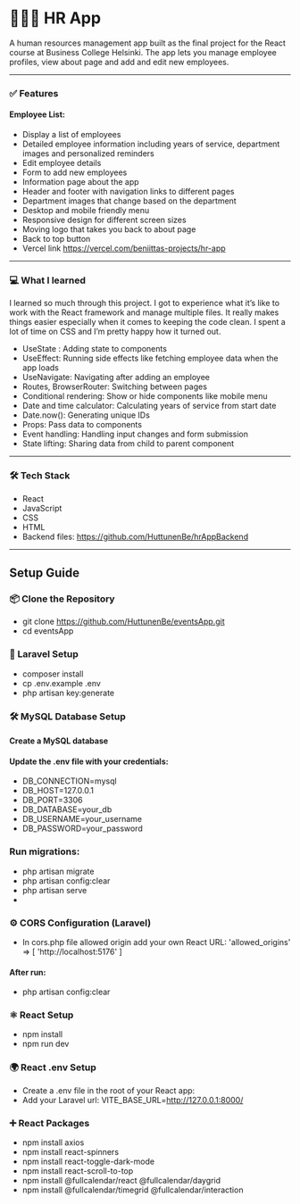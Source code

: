 # 🧑‍🤝‍🧑 HR App

A human resources management app built as the final project for the React course at Business College Helsinki. The app lets you manage employee profiles, view about page and add and edit new employees.

---

### ✅ Features
#### Employee List:
- Display a list of employees
- Detailed employee information including years of service, department images and personalized reminders
- Edit employee details
- Form to add new employees
- Information page about the app
- Header and footer with navigation links to different pages
- Department images that change based on the department
- Desktop and mobile friendly menu
- Responsive design for different screen sizes
- Moving logo that takes you back to about page
- Back to top button
- Vercel link https://vercel.com/beniittas-projects/hr-app

---


### 💻 What I learned 

I learned so much through this project. I got to experience what it’s like to work with the React framework and manage multiple files. It really makes things easier especially when it comes to keeping the code clean. I spent a lot of time on CSS and I’m pretty happy how it turned out. 

* UseState : Adding state to components
* UseEffect: Running side effects like fetching employee data when the app loads
* UseNavigate:  Navigating after adding an employee
* Routes, BrowserRouter: Switching between pages
* Conditional rendering: Show or hide components like mobile menu
* Date and time calculator: Calculating years of service from start date
* Date.now():  Generating unique IDs
* Props:  Pass data to components
* Event handling: Handling input changes and form submission
* State lifting: Sharing data from child to parent component

---


### 🛠️ Tech Stack
* React 
* JavaScript 
* CSS
* HTML
* Backend files: https://github.com/HuttunenBe/hrAppBackend
_____

## Setup Guide
### 📦 Clone the Repository
- git clone https://github.com/HuttunenBe/eventsApp.git
- cd eventsApp
  
### 🔧 Laravel Setup
- composer install
- cp .env.example .env
- php artisan key:generate

### 🛠 MySQL Database Setup
#### Create a MySQL database
#### Update the .env file with your credentials:
- DB_CONNECTION=mysql
- DB_HOST=127.0.0.1
- DB_PORT=3306
- DB_DATABASE=your_db
- DB_USERNAME=your_username
- DB_PASSWORD=your_password
  
### Run migrations:
- php artisan migrate
- php artisan config:clear
- php artisan serve
- 
### ⚙️ CORS Configuration (Laravel)
- In cors.php file allowed origin add your own React URL: 'allowed_origins' => [ 'http://localhost:5176' ]
  
#### After run:
- php artisan config:clear

### ⚛️ React Setup
- npm install
- npm run dev

### 🌍 React .env Setup
- Create a .env file in the root of your React app:
- Add your Laravel url: VITE_BASE_URL=http://127.0.0.1:8000/
  
### ➕ React Packages
- npm install axios
- npm install react-spinners
- npm install react-toggle-dark-mode
- npm install react-scroll-to-top
- npm install @fullcalendar/react @fullcalendar/daygrid
- npm install @fullcalendar/timegrid @fullcalendar/interaction
